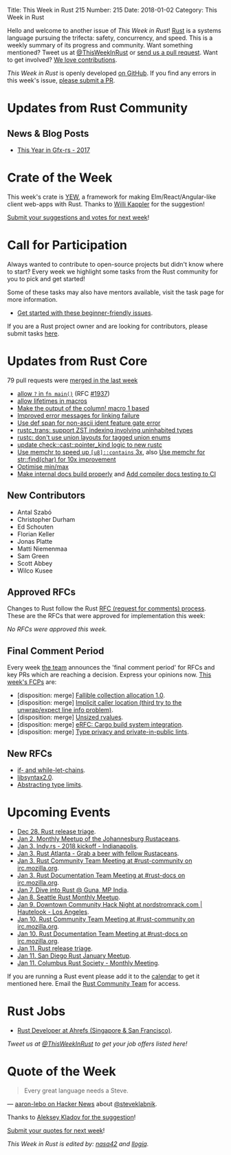 Title: This Week in Rust 215
Number: 215
Date: 2018-01-02
Category: This Week in Rust

Hello and welcome to another issue of *This Week in Rust*!
[Rust](http://rust-lang.org) is a systems language pursuing the trifecta: safety, concurrency, and speed.
This is a weekly summary of its progress and community.
Want something mentioned? Tweet us at [@ThisWeekInRust](https://twitter.com/ThisWeekInRust) or [send us a pull request](https://github.com/cmr/this-week-in-rust).
Want to get involved? [We love contributions](https://github.com/rust-lang/rust/blob/master/CONTRIBUTING.md).

*This Week in Rust* is openly developed [on GitHub](https://github.com/cmr/this-week-in-rust).
If you find any errors in this week's issue, [please submit a PR](https://github.com/cmr/this-week-in-rust/pulls).

# Updates from Rust Community

## News & Blog Posts

* [This Year in Gfx-rs - 2017](http://gfx-rs.github.io/2017/12/30/this-year.html)

# Crate of the Week

This week's crate is [YEW](https://github.com/DenisKolodin/yew), a framework for making Elm/React/Angular-like client web-apps with Rust. Thanks to [Willi Kappler](https://users.rust-lang.org/u/willi_kappler) for the suggestion!

[Submit your suggestions and votes for next week][submit_crate]!

[submit_crate]: https://users.rust-lang.org/t/crate-of-the-week/2704

# Call for Participation

Always wanted to contribute to open-source projects but didn't know where to start?
Every week we highlight some tasks from the Rust community for you to pick and get started!

Some of these tasks may also have mentors available, visit the task page for more information.

* [Get started with these beginner-friendly issues](https://www.rustaceans.org/findwork/starters).

If you are a Rust project owner and are looking for contributors, please submit tasks [here][guidelines].

[guidelines]: https://users.rust-lang.org/t/twir-call-for-participation/4821

# Updates from Rust Core

79 pull requests were [merged in the last week][merged]

[merged]: https://github.com/search?q=is%3Apr+org%3Arust-lang+is%3Amerged+merged%3A2017-12-25..2018-01-01

* [allow `?` in `fn main()`](https://github.com/rust-lang/rust/pull/46479) (RFC [#1937](https://rust-lang.github.io/rfcs/1937-ques-in-main.html))
* [allow lifetimes in macros](https://github.com/rust-lang/rust/pull/46895)
* [Make the output of the column! macro 1 based](https://github.com/rust-lang/rust/pull/46977)
* [Improved error messages for linking failure](https://github.com/rust-lang/rust/pull/47052)
* [Use def span for non-ascii ident feature gate error](https://github.com/rust-lang/rust/pull/46803)
* [rustc_trans: support ZST indexing involving uninhabited types](https://github.com/rust-lang/rust/pull/47009)
* [rustc: don't use union layouts for tagged union enums](https://github.com/rust-lang/rust/pull/47007)
* [update check::cast::pointer_kind logic to new rustc](https://github.com/rust-lang/rust/pull/46973)
* [Use memchr to speed up `[u8]::contains` 3x](https://github.com/rust-lang/rust/pull/46713), also
  [Use memchr for str::find(char) for 10x improvement](https://github.com/rust-lang/rust/pull/46735)
* [Optimise min/max](https://github.com/rust-lang/rust/pull/47080)
* [Make internal docs build properly](https://github.com/rust-lang/rust/pull/46979) and
  [Add compiler docs testing to CI](https://github.com/rust-lang/rust/pull/46278)

## New Contributors

* Antal Szabó
* Christopher Durham
* Ed Schouten
* Florian Keller
* Jonas Platte
* Matti Niemenmaa
* Sam Green
* Scott Abbey
* Wilco Kusee

## Approved RFCs

Changes to Rust follow the Rust [RFC (request for comments)
process](https://github.com/rust-lang/rfcs#rust-rfcs). These
are the RFCs that were approved for implementation this week:

*No RFCs were approved this week.*

## Final Comment Period

Every week [the team](https://www.rust-lang.org/team.html) announces the
'final comment period' for RFCs and key PRs which are reaching a
decision. Express your opinions now. [This week's FCPs][fcp] are:

[fcp]: https://github.com/rust-lang/rfcs/labels/final-comment-period

* [disposition: merge] [Fallible collection allocation 1.0](https://github.com/rust-lang/rfcs/pull/2116).
* [disposition: merge] [Implicit caller location (third try to the unwrap/expect line info problem)](https://github.com/rust-lang/rfcs/pull/2091).
* [disposition: merge] [Unsized rvalues](https://github.com/rust-lang/rfcs/pull/1909).
* [disposition: merge] [eRFC: Cargo build system integration](https://github.com/rust-lang/rfcs/pull/2136).
* [disposition: merge] [Type privacy and private-in-public lints](https://github.com/rust-lang/rfcs/pull/2145).

## New RFCs

* [if- and while-let-chains](https://github.com/rust-lang/rfcs/pull/2260).
* [libsyntax2.0](https://github.com/rust-lang/rfcs/pull/2256).
* [Abstracting type limits](https://github.com/rust-lang/rfcs/pull/2252).

# Upcoming Events

* [Dec 28. Rust release triage](https://internals.rust-lang.org/t/release-cycle-triage-proposal/3544).
* [Jan  2. Monthly Meetup of the Johannesburg Rustaceans](https://www.meetup.com/Johannesburg-Rust-Meetup/events/cpblrnyxcbdb/).
* [Jan  3. Indy.rs - 2018 kickoff - Indianapolis](https://www.meetup.com/indyrs/events/245944859/).
* [Jan  3. Rust Atlanta - Grab a beer with fellow Rustaceans](https://www.meetup.com/Rust-ATL/events/rhvgrmyxcbfb/).
* [Jan  3. Rust Community Team Meeting at #rust-community on irc.mozilla.org](https://chat.mibbit.com/?server=irc.mozilla.org&channel=%23rust-community).
* [Jan  3. Rust Documentation Team Meeting at #rust-docs on irc.mozilla.org](https://chat.mibbit.com/?server=irc.mozilla.org&channel=%23rust-docs).
* [Jan  7. Dive into Rust @ Guna, MP India](https://reps.mozilla.org/e/dive-into-rust-guna-mp/).
* [Jan  8. Seattle Rust Monthly Meetup](https://www.meetup.com/Seattle-Rust-Meetup/events/hztzcpyxcblb/).
* [Jan  9. Downtown Community Hack Night at nordstromrack.com | Hautelook - Los Angeles](https://www.meetup.com/Rust-Los-Angeles/events/246118689/).
* [Jan 10. Rust Community Team Meeting at #rust-community on irc.mozilla.org](https://chat.mibbit.com/?server=irc.mozilla.org&channel=%23rust-community).
* [Jan 10. Rust Documentation Team Meeting at #rust-docs on irc.mozilla.org](https://chat.mibbit.com/?server=irc.mozilla.org&channel=%23rust-docs).
* [Jan 11. Rust release triage](https://internals.rust-lang.org/t/release-cycle-triage-proposal/3544).
* [Jan 11. San Diego Rust January Meetup](https://www.meetup.com/San-Diego-Rust/events/246221114/).
* [Jan 11. Columbus Rust Society - Monthly Meeting](https://www.meetup.com/columbus-rs/events/czcwhlyxcbpb/).

If you are running a Rust event please add it to the [calendar] to get
it mentioned here. Email the [Rust Community Team][community] for access.

[calendar]: https://www.google.com/calendar/embed?src=apd9vmbc22egenmtu5l6c5jbfc%40group.calendar.google.com
[community]: mailto:community-team@rust-lang.org

# Rust Jobs

* [Rust Developer at Ahrefs (Singapore & San Francisco)](https://ahrefs.com/jobs/rust-developer).

*Tweet us at [@ThisWeekInRust](https://twitter.com/ThisWeekInRust) to get your job offers listed here!*

# Quote of the Week

> Every great language needs a Steve.

— [aaron-lebo on Hacker News](https://news.ycombinator.com/item?id=15981227) about [@steveklabnik](https://github.com/steveklabnik).

Thanks to [Aleksey Kladov for the suggestion](https://users.rust-lang.org/t/twir-quote-of-the-week/328/477)!

[Submit your quotes for next week][submit]!

[submit]: http://users.rust-lang.org/t/twir-quote-of-the-week/328

*This Week in Rust is edited by: [nasa42](https://github.com/nasa42) and [llogiq](https://github.com/llogiq).*
